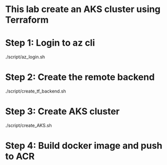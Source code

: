 # This lab create an AKS cluster using Terraform

# Step 1: Login to az cli
./script/az_login.sh

# Step 2: Create the remote backend
./script/create_tf_backend.sh

# Step 3: Create AKS cluster
./script/create_AKS.sh

# Step 4: Build docker image and push to ACR

